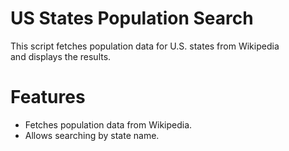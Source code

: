 # US States Population Search

This script fetches population data for U.S. states from Wikipedia  
and displays the results.

# Features
* Fetches population data from Wikipedia.
* Allows searching by state name.
